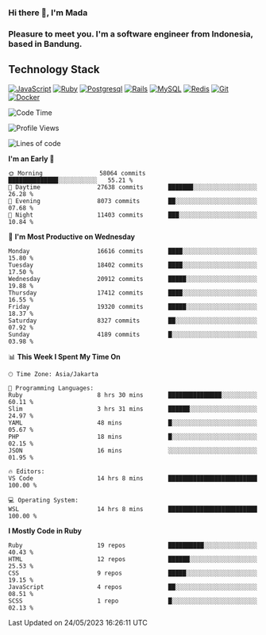### Hi there 👋, I'm Mada
### Pleasure to meet you. I'm a software engineer from Indonesia, based in Bandung.

## Technology Stack

[![JavaScript](https://img.shields.io/badge/-JavaScript-%23F7DF1C?style=flat-square&logo=javascript&logoColor=000000&labelColor=%23F7DF1C&color=%23FFCE5A)](https://www.javascript.com/)
[![Ruby](https://img.shields.io/badge/Ruby-CC342D?style=flat-square&logo=ruby&logoColor=white)](https://www.ruby-lang.org/en/)
[![Postgresql](https://img.shields.io/badge/PostgreSQL-316192?style=flat-square&logo=postgresql&logoColor=ffffff)](https://www.postgresql.org/)
[![Rails](https://img.shields.io/badge/Ruby_on_Rails-CC0000?style=flat-square&logo=ruby-on-rails&logoColor=white)](https://rubyonrails.org/)
[![MySQL](https://img.shields.io/badge/-MySQL-4479A1?style=flat-square&logo=MySQL&logoColor=ffffff)](https://www.mysql.com/)
[![Redis](https://img.shields.io/badge/-Redis-DC382D?style=flat-square&logo=Redis&logoColor=ffffff)](https://redis.io/)
[![Git](https://img.shields.io/badge/-Git-%23F05032?style=flat-square&logo=git&logoColor=%23ffffff)](https://git-scm.com/)
[![Docker](https://img.shields.io/badge/-Docker-2496ED?style=flat-square&logo=docker&logoColor=ffffff)](https://www.docker.com/)
<!--
**madaarya/madaarya** is a ✨ _special_ ✨ repository because its `README.md` (this file) appears on your GitHub profile.

Here are some ideas to get you started:

- 🔭 I’m currently working on ...
- 🌱 I’m currently learning ...
- 👯 I’m looking to collaborate on ...
- 🤔 I’m looking for help with ...
- 💬 Ask me about ...
- 📫 How to reach me: ...
- 😄 Pronouns: ...
- ⚡ Fun fact: ...
-->
<!--START_SECTION:waka-->
![Code Time](http://img.shields.io/badge/Code%20Time-5%2C401%20hrs%2030%20mins-blue)

![Profile Views](http://img.shields.io/badge/Profile%20Views-0-blue)

![Lines of code](https://img.shields.io/badge/From%20Hello%20World%20I%27ve%20Written-39.7%20million%20lines%20of%20code-blue)

**I'm an Early 🐤** 

```text
🌞 Morning                58064 commits       ██████████████░░░░░░░░░░░   55.21 % 
🌆 Daytime                27638 commits       ███████░░░░░░░░░░░░░░░░░░   26.28 % 
🌃 Evening                8073 commits        ██░░░░░░░░░░░░░░░░░░░░░░░   07.68 % 
🌙 Night                  11403 commits       ███░░░░░░░░░░░░░░░░░░░░░░   10.84 % 
```
📅 **I'm Most Productive on Wednesday** 

```text
Monday                   16616 commits       ████░░░░░░░░░░░░░░░░░░░░░   15.80 % 
Tuesday                  18402 commits       ████░░░░░░░░░░░░░░░░░░░░░   17.50 % 
Wednesday                20912 commits       █████░░░░░░░░░░░░░░░░░░░░   19.88 % 
Thursday                 17412 commits       ████░░░░░░░░░░░░░░░░░░░░░   16.55 % 
Friday                   19320 commits       █████░░░░░░░░░░░░░░░░░░░░   18.37 % 
Saturday                 8327 commits        ██░░░░░░░░░░░░░░░░░░░░░░░   07.92 % 
Sunday                   4189 commits        █░░░░░░░░░░░░░░░░░░░░░░░░   03.98 % 
```


📊 **This Week I Spent My Time On** 

```text
🕑︎ Time Zone: Asia/Jakarta

💬 Programming Languages: 
Ruby                     8 hrs 30 mins       ███████████████░░░░░░░░░░   60.11 % 
Slim                     3 hrs 31 mins       ██████░░░░░░░░░░░░░░░░░░░   24.97 % 
YAML                     48 mins             █░░░░░░░░░░░░░░░░░░░░░░░░   05.67 % 
PHP                      18 mins             █░░░░░░░░░░░░░░░░░░░░░░░░   02.15 % 
JSON                     16 mins             ░░░░░░░░░░░░░░░░░░░░░░░░░   01.95 % 

🔥 Editors: 
VS Code                  14 hrs 8 mins       █████████████████████████   100.00 % 

💻 Operating System: 
WSL                      14 hrs 8 mins       █████████████████████████   100.00 % 
```

**I Mostly Code in Ruby** 

```text
Ruby                     19 repos            ██████████░░░░░░░░░░░░░░░   40.43 % 
HTML                     12 repos            ██████░░░░░░░░░░░░░░░░░░░   25.53 % 
CSS                      9 repos             █████░░░░░░░░░░░░░░░░░░░░   19.15 % 
JavaScript               4 repos             ██░░░░░░░░░░░░░░░░░░░░░░░   08.51 % 
SCSS                     1 repo              █░░░░░░░░░░░░░░░░░░░░░░░░   02.13 % 
```




 Last Updated on 24/05/2023 16:26:11 UTC
<!--END_SECTION:waka-->
